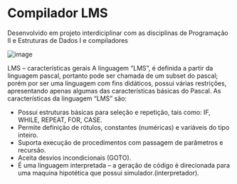 # Compilador LMS

Desenvolvido em projeto interdiciplinar com as disciplinas de Programação II e Estruturas de Dados I e compiladores

![image](https://user-images.githubusercontent.com/32443720/158093366-7bf7fff9-89cf-4a3c-93b9-28619f3c4ecf.png)


LMS – características gerais
A linguagem “LMS”, é definida a partir da linguagem pascal, portanto pode ser
chamada de um subset do pascal; porém por ser uma linguagem com fins
didáticos, possui várias restrições, apresentando apenas algumas das
características básicas do Pascal.
As características da linguagem “LMS” são:
- Possui estruturas básicas para seleção e repetição, tais como: IF, WHILE,
  REPEAT, FOR, CASE.
- Permite definição de rótulos, constantes (numéricas) e variáveis do tipo inteiro.
- Suporta execução de procedimentos com passagem de parâmetros e
  recursão.
- Aceita desvios incondicionais (GOTO).
- É uma linguagem interpretada – a geração de código é direcionada para uma
  maquina hipotética que possui simulador.(interpretador). 